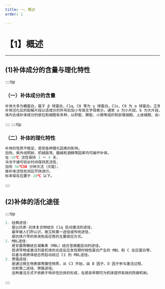 ```yaml
---
title: 一、概述
order: 1

---
```


# 【1】概述

<kaodian :text="'免疫学检验记忆卡'" />

<!-- ###### 第十九章 补体检测及应用

> 临床免疫学检验 -->

<beitiM/>

---

## (1)补体成分的含量与理化特性

<son :text="'免疫学检验记忆卡'" text215="(1)补体成分的含量与理化特性" :textOption="[['掌握','基础知识'],['熟练掌握','基础知识'],['熟练掌握','基础知识']]" />

::::tip

### （一）补体成分的含量

```js
补体大多为糖蛋白，属于 β 球蛋白，C1q、C8 等为 γ 球蛋白，C1s、C9 为 α 球蛋白。正常血清中补体各组分含量相差较大，其中 C3 含量最高。
补体活化后的裂解片段以该成分的符号后加小写英文字母表示，通常 a 为小片段，b 为大片段，但 C2a 为大片段，C2b 为小片段。
体内合成补体成分的部位和细胞有多种，以肝脏、脾脏、小肠等组织和巨噬细胞、上皮细胞、血小板等细胞为主。
```

::::
::::tip

### （二）补体的理化特性

```js
补体的性质不稳定，易受各种理化因素的影响，
加热、紫外线照射、机械振荡、酸碱和酒精等因素均可破坏补体。
在-10℃ 活性保持 3 ～ 4 天，
冷冻干燥可较长时间保持其活性，
加热 56℃30 分钟灭活（灭能），
故补体活性检测应尽快进行。
标本保存应置于-20℃ 以下。
```

::::

## (2)补体的活化途径

<son :text="'免疫学检验记忆卡'" text216="(2)补体的活化途径" :textOption="[['掌握','基础知识'],['熟练掌握','基础知识'],['熟练掌握','基础知识']]" />

::::tip

```js
1. 经典途径:
   是以抗原-抗体复合物结合 C1q 启动激活的途径，
   最早被人们所认识，故又称第一途径或传统途径，
   是抗体介导的体液免疫应答的主要效应方式。
2. MBL途径:
   是甘露聚糖结合凝集素（MBL）结合至细菌启动的途径。
   其诱导物或激活剂是机体的炎症反应急性期时相性蛋白产生的 MBL 和 C 反应蛋白等，
   后者与病原体结合而启动绕过 C1 的 MBL途径。
3. 旁路途径:
   是通过微生物表面等膜性物质，从 C3 开始，由 B 因子、D 因子参与激活过程，
   也称第二途径、旁路途径。
   这种激活方式不依赖于特异性抗体的形成，在感染早期可为机体提供有效的防御机制。
```

::::
